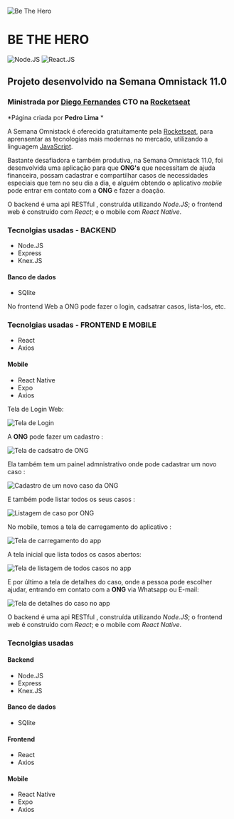![Be The Hero](/img/icon.png "Be The Hero") 
# BE THE HERO 
![Node.JS](/img/node.png) 
![React.JS](/img/react.png)
## Projeto desenvolvido na Semana Omnistack 11.0
### Ministrada por [Diego Fernandes](https://github.com/diego3g) **CTO** na [Rocketseat](https://github.com/Rocketseat)

*Página criada por **Pedro Lima** *

A Semana Omnistack é oferecida gratuitamente pela [Rocketseat](https://rocketseat.com.br/), para aprensentar as tecnologias mais modernas no mercado, utilizando a linguagem [JavaScript](https://developer.mozilla.org/pt-BR/docs/Aprender/Getting_started_with_the_web/JavaScript_basico).
 
Bastante desafiadora e também produtiva, na Semana Omnistack 11.0, foi desenvolvida uma aplicação para que **ONG's** que necessitam de ajuda financeira, possam cadastrar e compartilhar casos de necessidades especiais que tem no seu dia a dia, e alguém obtendo o aplicativo *mobile* pode entrar em contato com a **ONG** e fazer a doação.

O backend é uma api RESTful , construída utilizando *Node.JS*; o frontend web é construído com *React*; e o mobile com *React Native*. 

### Tecnolgias usadas - BACKEND
- Node.JS
- Express
- Knex.JS

#### Banco de dados
- SQlite

No frontend Web a ONG pode fazer o login, cadsatrar casos, lista-los, etc.

### Tecnolgias usadas - FRONTEND E MOBILE
- React
- Axios

#### Mobile
- React Native
- Expo
- Axios


Tela de Login Web:

![Tela de Login](/img/logon.png)

A **ONG** pode fazer um cadastro : 

![Tela de cadsatro de ONG](/img/register.png)

Ela também tem um painel admnistrativo onde pode cadastrar um novo caso :

![Cadastro de um novo caso da ONG](/img/new-incident.png)

E também pode listar todos os seus casos : 

![Listagem de caso por ONG](/img/profile.png)

No mobile, temos a tela de carregamento do aplicativo :

![Tela de carregamento do app](/img/splash.png)

A tela inicial que lista todos os casos abertos: 

![Tela de listagem de todos casos no app](/img/index-mobile.png)

E por último a tela de detalhes do caso, onde a pessoa pode escolher ajudar, entrando em contato com a **ONG** via Whatsapp ou E-mail: 

![Tela de detalhes do caso no app](/img/detail-incident.png)

O backend é uma api RESTful , construída utilizando *Node.JS*; o frontend web é construído com *React*; e o mobile com *React Native*. 



### Tecnolgias usadas
#### Backend
- Node.JS
- Express
- Knex.JS

#### Banco de dados
- SQlite

#### Frontend
- React
- Axios

#### Mobile
- React Native
- Expo
- Axios